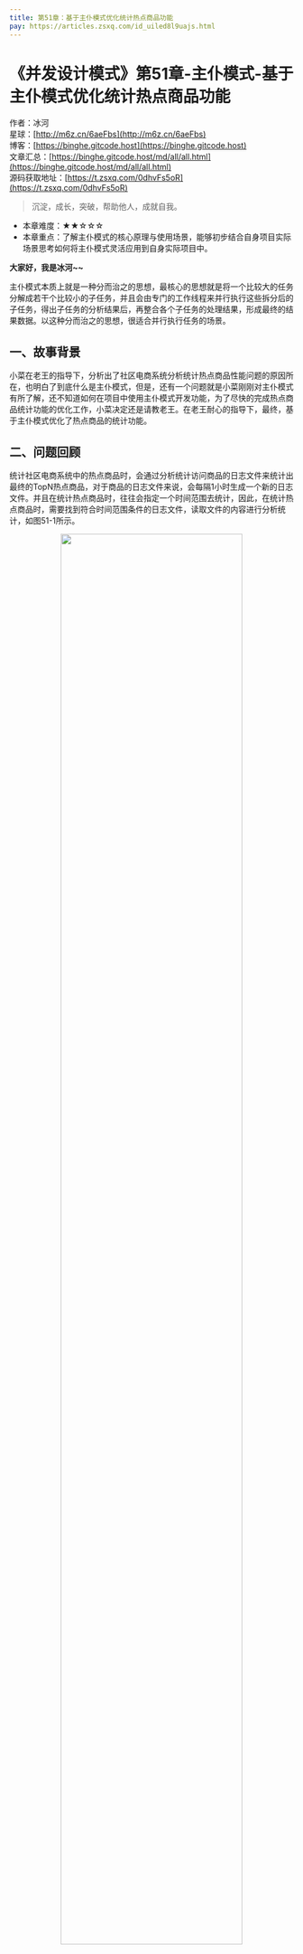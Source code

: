 ```yaml
---
title: 第51章：基于主仆模式优化统计热点商品功能
pay: https://articles.zsxq.com/id_uiled8l9uajs.html
---
```


# 《并发设计模式》第51章-主仆模式-基于主仆模式优化统计热点商品功能

作者：冰河
<br/>星球：[http://m6z.cn/6aeFbs](http://m6z.cn/6aeFbs)
<br/>博客：[https://binghe.gitcode.host](https://binghe.gitcode.host)
<br/>文章汇总：[https://binghe.gitcode.host/md/all/all.html](https://binghe.gitcode.host/md/all/all.html)
<br/>源码获取地址：[https://t.zsxq.com/0dhvFs5oR](https://t.zsxq.com/0dhvFs5oR)

> 沉淀，成长，突破，帮助他人，成就自我。

* 本章难度：★★☆☆☆
* 本章重点：了解主仆模式的核心原理与使用场景，能够初步结合自身项目实际场景思考如何将主仆模式灵活应用到自身实际项目中。

**大家好，我是冰河~~**

主仆模式本质上就是一种分而治之的思想，最核心的思想就是将一个比较大的任务分解成若干个比较小的子任务，并且会由专门的工作线程来并行执行这些拆分后的子任务，得出子任务的分析结果后，再整合各个子任务的处理结果，形成最终的结果数据。以这种分而治之的思想，很适合并行执行任务的场景。

## 一、故事背景

小菜在老王的指导下，分析出了社区电商系统分析统计热点商品性能问题的原因所在，也明白了到底什么是主仆模式，但是，还有一个问题就是小菜刚刚对主仆模式有所了解，还不知道如何在项目中使用主仆模式开发功能，为了尽快的完成热点商品统计功能的优化工作，小菜决定还是请教老王。在老王耐心的指导下，最终，基于主仆模式优化了热点商品的统计功能。

## 二、问题回顾

统计社区电商系统中的热点商品时，会通过分析统计访问商品的日志文件来统计出最终的TopN热点商品，对于商品的日志文件来说，会每隔1小时生成一个新的日志文件。并且在统计热点商品时，往往会指定一个时间范围去统计，因此，在统计热点商品时，需要找到符合时间范围条件的日志文件，读取文件的内容进行分析统计，如图51-1所示。

<div align="center">
    <img src="https://binghe.gitcode.host/assets/images/core/concurrent/2023-11-05-002.png?raw=true" width="80%">
    <br/>
</div>

如果整个过程采用串行化方式执行，当商品非常多，用户访问量比较高，并且运营需要分析统计的时间跨度比较长时，这种统计方式就会出现很严重的性能问题，如图51-2所示。

<div align="center">
    <img src="https://binghe.gitcode.host/assets/images/core/concurrent/2023-11-05-003.png?raw=true" width="80%">
    <br/>
</div>

经过分析，社区电商系统根据日志文件统计热点商品，并且每隔一段时间会新生成一个日志文件的业务，就很适合使用主仆模式来优化业务场景。

## 三、优化流程

使用主仆模式优化统计热点商品的功能流程如图51-3所示。

## 查看全文

加入[冰河技术](http://m6z.cn/6aeFbs)知识星球，解锁完整技术文章与完整代码